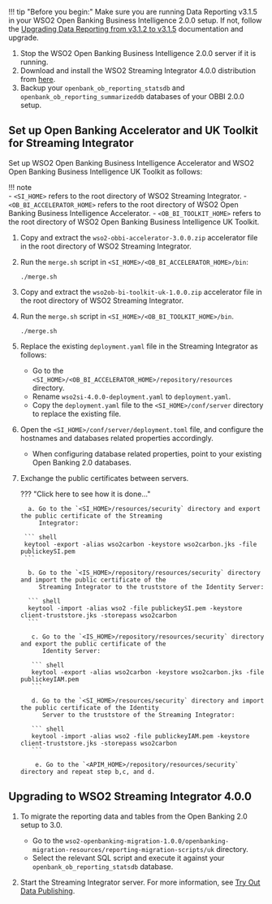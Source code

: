 !!! tip "Before you begin:"
    Make sure you are running Data Reporting v3.1.5 in your WSO2 Open Banking Business Intelligence 2.0.0 setup. 
    If not, follow the [Upgrading Data Reporting from v3.1.2 to v3.1.5](https://docs.wso2.com/display/OB200/PSD2+Data+Reporting#PSD2DataReporting-DataReportingv3.1.5) 
    documentation and upgrade.

1. Stop the WSO2 Open Banking Business Intelligence 2.0.0 server if it is running.
2. Download and install the WSO2 Streaming Integrator 4.0.0 distribution from [here](https://wso2.com/integration/streaming-integrator/).
3. Backup your `openbank_ob_reporting_statsdb` and `openbank_ob_reporting_summarizeddb` databases of your OBBI 2.0.0 setup. 

## Set up Open Banking Accelerator and UK Toolkit for Streaming Integrator

Set up WSO2 Open Banking Business Intelligence Accelerator and WSO2 Open Banking Business Intelligence UK Toolkit 
as follows:

!!! note          
    - `<SI_HOME>` refers to the root directory of WSO2 Streaming Integrator.
    - `<OB_BI_ACCELERATOR_HOME>` refers to the root directory of WSO2 Open Banking Business Intelligence Accelerator.
    - `<OB_BI_TOOLKIT_HOME>` refers to the root directory of WSO2 Open Banking Business Intelligence UK Toolkit.

1. Copy and extract the `wso2-obbi-accelerator-3.0.0.zip` accelerator file in the root directory of WSO2 Streaming 
   Integrator.
    
2. Run the `merge.sh` script in `<SI_HOME>/<OB_BI_ACCELERATOR_HOME>/bin`:

    ```
    ./merge.sh
    ```
   
3. Copy and extract the `wso2ob-bi-toolkit-uk-1.0.0.zip` accelerator file in the root directory of WSO2 Streaming 
   Integrator.

4. Run the `merge.sh` script in `<SI_HOME>/<OB_BI_TOOLKIT_HOME>/bin`. 

    ```
    ./merge.sh
    ```
   
5. Replace the existing `deployment.yaml` file in the Streaming Integrator as follows:
    - Go to the `<SI_HOME>/<OB_BI_ACCELERATOR_HOME>/repository/resources` directory.
    - Rename `wso2si-4.0.0-deployment.yaml` to `deployment.yaml`.
    - Copy the `deployment.yaml` file to the `<SI_HOME>/conf/server` directory to replace the existing file.

6. Open the `<SI_HOME>/conf/server/deployment.toml` file, and configure the hostnames and databases related
   properties accordingly.     
    - When configuring database related properties, point to your existing Open Banking 2.0 databases.
   
7. Exchange the public certificates between servers. 
        
    ??? "Click here to see how it is done..."
    
         a. Go to the `<SI_HOME>/resources/security` directory and export the public certificate of the Streaming 
            Integrator:
           
        ``` shell
        keytool -export -alias wso2carbon -keystore wso2carbon.jks -file publickeySI.pem
        ```
            
         b. Go to the `<IS_HOME>/repository/resources/security` directory and import the public certificate of the 
            Streaming Integrator to the truststore of the Identity Server:
            
         ``` shell
         keytool -import -alias wso2 -file publickeySI.pem -keystore client-truststore.jks -storepass wso2carbon
         ```
            
          c. Go to the `<IS_HOME>/repository/resources/security` directory and export the public certificate of the 
             Identity Server:
            
          ``` shell
          keytool -export -alias wso2carbon -keystore wso2carbon.jks -file publickeyIAM.pem
          ```
            
          d. Go to the `<SI_HOME>/resources/security` directory and import the public certificate of the Identity 
             Server to the truststore of the Streaming Integrator:
            
          ``` shell
          keytool -import -alias wso2 -file publickeyIAM.pem -keystore client-truststore.jks -storepass wso2carbon
          ```

           e. Go to the `<APIM_HOME>/repository/resources/security` directory and repeat step b,c, and d.

## Upgrading to WSO2 Streaming Integrator 4.0.0

1. To migrate the reporting data and tables from the Open Banking 2.0 setup to 3.0.
    - Go to the 
      `wso2-openbanking-migration-1.0.0/openbanking-migration-resources/reporting-migration-scripts/uk` 
      directory.
    - Select the relevant SQL script and execute it against your `openbank_ob_reporting_statsdb` database.
   
2. Start the Streaming Integrator server. For more information, see [Try Out Data Publishing](../../get-started/data-publishing-try-out.md).


